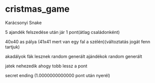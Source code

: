 # cristmas_game

Karácsonyi Snake

5 ajandék felszedése után jár 1 pont(átlag családonként)

40x40 as pálya (41x41 mert van egy fal a szélén)(változtatás jogát fenn tartjuk)

akadályok fák lesznek random generált
ajándékok random generált

jatek nehezedik ahogy tobb lessz a pont

secret ending (1.0000000000000 pont után nyerél)
